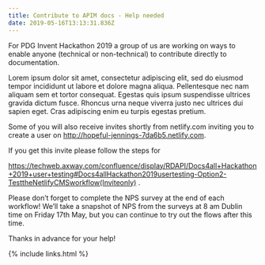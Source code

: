 ```yaml
---
title: Contribute to APIM docs - Help needed
date: 2019-05-16T13:13:31.836Z
---
```

For PDG Invent Hackathon 2019 a group of us are working on ways to enable anyone (technical or non-technical) to contribute directly to documentation.

Lorem ipsum dolor sit amet, consectetur adipiscing elit, sed do eiusmod tempor incididunt ut labore et dolore magna aliqua. Pellentesque nec nam aliquam sem et tortor consequat. Egestas quis ipsum suspendisse ultrices gravida dictum fusce. Rhoncus urna neque viverra justo nec ultrices dui sapien eget. Cras adipiscing enim eu turpis egestas pretium. 

Some of you will also receive invites shortly from netlify.com inviting you to create a user on http://hopeful-jennings-7da6b5.netlify.com. 

If you get this invite please follow the steps for 

https://techweb.axway.com/confluence/display/RDAPI/Docs4all+Hackathon+2019+user+testing#Docs4allHackathon2019usertesting-Option2-TesttheNetlifyCMSworkflow(Inviteonly) .

Please don’t forget to complete the NPS survey at the end of each workflow! We’ll take a snapshot of NPS from the surveys at 8 am Dublin time on Friday 17th May, but you can continue to try out the flows after this time.

Thanks in advance for your help!

{% include links.html %}
